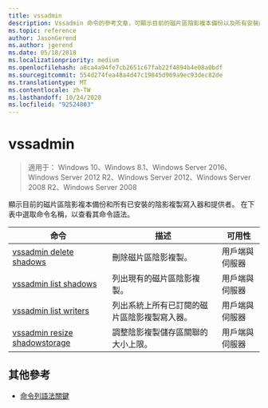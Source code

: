 ```yaml
---
title: vssadmin
description: Vssadmin 命令的參考文章，可顯示目前的磁片區陰影複本備份以及所有安裝的陰影複製寫入器和提供者。
ms.topic: reference
author: JasonGerend
ms.author: jgerend
ms.date: 05/18/2018
ms.localizationpriority: medium
ms.openlocfilehash: a8ca4a94fe7cb2651c67fab22f4894b4e08a0bdf
ms.sourcegitcommit: 554d274fea48a4d47c19845d969a9ec93dec82de
ms.translationtype: MT
ms.contentlocale: zh-TW
ms.lasthandoff: 10/24/2020
ms.locfileid: "92524803"
---
```

# <a name="vssadmin"></a>vssadmin

> 適用于： Windows 10、Windows 8.1、Windows Server 2016、Windows Server 2012 R2、Windows Server 2012、Windows Server 2008 R2、Windows Server 2008

顯示目前的磁片區陰影複本備份和所有已安裝的陰影複製寫入器和提供者。 在下表中選取命令名稱，以查看其命令語法。

| 命令 | 描述 | 可用性 |
|--|--|--|
| [vssadmin delete shadows](vssadmin-delete-shadows.md) | 刪除磁片區陰影複製。 | 用戶端與伺服器 |
| [vssadmin list shadows](vssadmin-list-shadows.md) | 列出現有的磁片區陰影複製。 | 用戶端與伺服器 |
| [vssadmin list writers](vssadmin-list-writers.md) | 列出系統上所有已訂閱的磁片區陰影複製寫入器。 | 用戶端與伺服器 |
| [vssadmin resize shadowstorage](vssadmin-resize-shadowstorage.md) | 調整陰影複製儲存區關聯的大小上限。 | 用戶端與伺服器 |

## <a name="additional-references"></a>其他參考

- [命令列語法關鍵](command-line-syntax-key.md)

